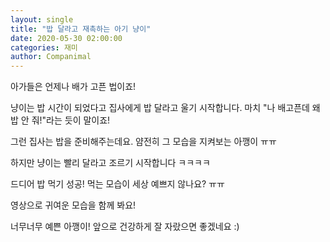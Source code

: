 ```yaml
---
layout: single
title: "밥 달라고 재촉하는 아기 냥이"
date: 2020-05-30 02:00:00
categories: 재미
author: Companimal
---
```


아가들은 언제나 배가 고픈 법이죠!

냥이는 밥 시간이 되었다고 집사에게 밥 달라고 울기 시작합니다. 마치 "나 배고픈데 왜 밥 안 줘!"라는 듯이 말이죠!

그런 집사는 밥을 준비해주는데요. 얌전히 그 모습을 지켜보는 아깽이 ㅠㅠ

하지만 냥이는 빨리 달라고 조르기 시작합니다 ㅋㅋㅋㅋ

드디어 밥 먹기 성공! 먹는 모습이 세상 예쁘지 않나요? ㅠㅠ

영상으로 귀여운 모습을 함께 봐요!

너무너무 예쁜 아깽이! 앞으로 건강하게 잘 자랐으면 좋겠네요 :)
